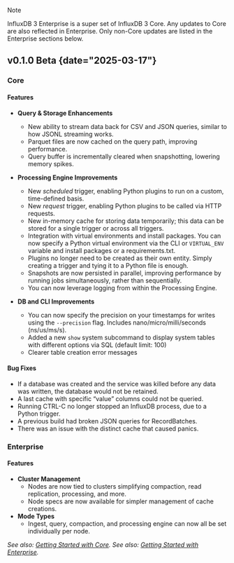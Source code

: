 > [!Note] 
> InfluxDB 3 Enterprise is a super set of InfluxDB 3 Core. Any updates to Core are also reflected in Enterprise. Only non-Core updates are listed in the Enterprise sections below.

## v0.1.0 Beta {date="2025-03-17"}

### Core
#### Features
- **Query & Storage Enhancements**
  - New ability to stream data back for CSV and JSON queries, similar to how JSONL streaming works. 
  - Parquet files are now cached on the query path, improving performance.
  - Query buffer is incrementally cleared when snapshotting, lowering memory spikes.

- **Processing Engine Improvements**
  - New _scheduled_ trigger, enabling Python plugins to run on a custom, time-defined basis.
  - New _request_ trigger, enabling Python plugins to be called via HTTP requests.
  - New in-memory cache for storing data temporarily; this data can be stored for a single trigger or across all triggers. 
  - Integration with virtual environments and install packages. You can now specify a Python virtual environment via the CLI or `VIRTUAL_ENV` variable and install packages or a requirements.txt.
  - Plugins no longer need to be created as their own entity. Simply creating a trigger and tying it to a Python file is enough.
  - Snapshots are now persisted in parallel, improving performance by running jobs simultaneously, rather than sequentially.
  - You can now leverage logging from within the Processing Engine.

- **DB and CLI Improvements**
  - You can now specify the precision on your timestamps for writes using the `--precision` flag. Includes nano/micro/milli/seconds (ns/us/ms/s).
  - Added a new `show` system  subcommand to display system tables with different options via SQL (default limit: 100)
  - Clearer table creation error messages

#### Bug Fixes
  - If a database was created and the service was killed before any data was written, the database would not be retained. 
  - A last cache with specific “value” columns could not be queried.
  - Running CTRL-C no longer stopped an InfluxDB process, due to a Python trigger.
  - A previous build had broken JSON queries for RecordBatches.
  - There was an issue with the distinct cache that caused panics.


### Enterprise
#### Features
- **Cluster Management**
  - Nodes are now tied to clusters simplifying compaction, read replication, processing, and more.
  - Node specs are now available for simpler management of cache creations. 
- **Mode Types**
  - Ingest, query, compaction, and processing engine can now all be set individually per node. 


_See also: [Getting Started with Core](/influxdb3/core/)._
_See also: [Getting Started with Enterprise](/influxdb3/enterprise/)._

